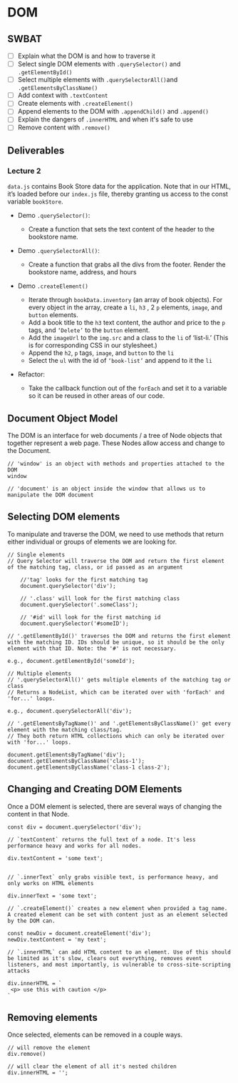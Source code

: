 # DOM
## SWBAT
- [ ] Explain what the DOM is and how to traverse it
- [ ] Select single DOM elements with `.querySelector()` and `.getElementById()`
- [ ] Select multiple elements with `.querySelectorAll()`and `.getElementsByClassName()`
- [ ] Add context with `.textContent`
- [ ] Create elements with `.createElement()`
- [ ] Append elements to the DOM with `.appendChild()` and `.append()`
- [ ] Explain the dangers of `.innerHTML` and when it's safe to use
- [ ] Remove content with `.remove()`

## Deliverables 
### Lecture 2
`data.js` contains Book Store data for the application. Note that in our HTML, it’s loaded before our `index.js` file, thereby granting us access to the const variable `bookStore`. 

- Demo `.querySelector()`:    
    - Create a function that sets the text content of the header to the bookstore name.

- Demo `.querySelectorAll()`:   
    - Create a function that grabs all the divs from the footer. Render the bookstore name, address, and hours 

- Demo `.createElement()`   
    - Iterate through `bookData.inventory` (an array of book objects). For every object in the array, create a `li`, `h3` , 2 `p` elements, `image`, and `button` elements. 
    - Add a book title to the `h3` text content, the author and price to the `p` tags, and `‘Delete’` to the `button` element. 
    - Add the `imageUrl` to the `img.src` and a class to the `li` of ‘list-li.’ (This is for corresponding CSS in our stylesheet.)
    - Append the `h2`, `p` tags, `image`, and `button` to the `li` 
    - Select the `ul` with the id of `‘book-list’` and append to it the `li`
- Refactor:
    - Take the callback function out of the `forEach` and set it to a variable so it can be reused in other areas of our code. 


## Document Object Model
The DOM is an interface for web documents / a tree of Node objects that together represent a web page. These Nodes allow access and change to the Document. 

```
// 'window' is an object with methods and properties attached to the DOM
window

// 'document' is an object inside the window that allows us to manipulate the DOM document 

```

## Selecting DOM elements
To manipulate and traverse the DOM, we need to use methods that return either individual or groups of elements we are looking for. 


```
// Single elements
// Query Selector will traverse the DOM and return the first element of the matching tag, class, or id passed as an argument

    //'tag' looks for the first matching tag
    document.querySelector('div');

    // '.class' will look for the first matching class
    document.querySelector('.someClass');

    // '#id' will look for the first matching id
    document.querySelector('#someID');

// '.getElementById()' traverses the DOM and returns the first element with the matching ID. IDs should be unique, so it should be the only element with that ID. Note: the '#' is not necessary. 

e.g., document.getElementById('someId');

// Multiple elements
// '.querySelectorAll()' gets multiple elements of the matching tag or class 
// Returns a NodeList, which can be iterated over with 'forEach' and 'for...' loops. 

e.g., document.querySelectorAll('div');

// '.getElementsByTagName()' and '.getElementsByClassName()' get every element with the matching class/tag.
// They both return HTML collections which can only be iterated over with 'for...' loops.

document.getElementsByTagName('div'); 
document.getElementsByClassName('class-1');
document.getElementsByClassName('class-1 class-2');

```

## Changing and Creating DOM Elements
Once a DOM element is selected, there are several ways of changing the content in that Node.

```
const div = document.querySelector('div');

// `textContent` returns the full text of a node. It's less performance heavy and works for all nodes. 

div.textContent = 'some text';


// `.innerText` only grabs visible text, is performance heavy, and only works on HTML elements 

div.innerText = 'some text';

// `.createElement()` creates a new element when provided a tag name. A created element can be set with content just as an element selected by the DOM can.

const newDiv = document.createElement('div');
newDiv.textContent = 'my text';

// `.innerHTML` can add HTML content to an element. Use of this should be limited as it's slow, clears out everything, removes event listeners, and most importantly, is vulnerable to cross-site-scripting attacks

div.innerHTML = `
 <p> use this with caution </p>
`

```


## Removing elements
Once selected, elements can be removed in a couple ways.

```
// will remove the element
div.remove()

// will clear the element of all it's nested children
div.innerHTML = '';

```